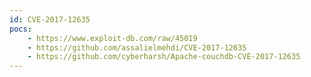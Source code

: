 ```yaml
---
id: CVE-2017-12635
pocs:
    - https://www.exploit-db.com/raw/45019
    - https://github.com/assalielmehdi/CVE-2017-12635
    - https://github.com/cyberharsh/Apache-couchdb-CVE-2017-12635
---
```

